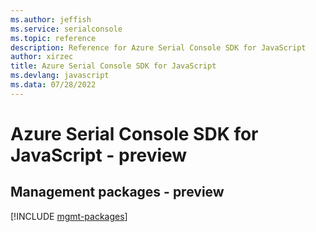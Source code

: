 ```yaml
---
ms.author: jeffish
ms.service: serialconsole
ms.topic: reference
description: Reference for Azure Serial Console SDK for JavaScript
author: xirzec
title: Azure Serial Console SDK for JavaScript
ms.devlang: javascript
ms.data: 07/28/2022
---
```

# Azure Serial Console SDK for JavaScript - preview

## Management packages - preview
[!INCLUDE [mgmt-packages](serial-console-mgmt-index.md)]
